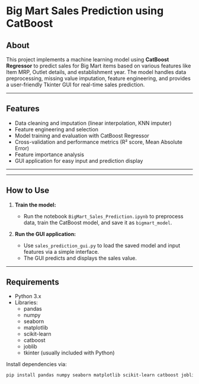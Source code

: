 

# Big Mart Sales Prediction using CatBoost

## About
This project implements a machine learning model using **CatBoost Regressor** to predict sales for Big Mart items based on various features like Item MRP, Outlet details, and establishment year. The model handles data preprocessing, missing value imputation, feature engineering, and provides a user-friendly Tkinter GUI for real-time sales prediction.

---

## Features
- Data cleaning and imputation (linear interpolation, KNN imputer)
- Feature engineering and selection
- Model training and evaluation with CatBoost Regressor
- Cross-validation and performance metrics (R² score, Mean Absolute Error)
- Feature importance analysis
- GUI application for easy input and prediction display

---

---

## How to Use

1. **Train the model:**
   - Run the notebook `BigMart_Sales_Prediction.ipynb` to preprocess data, train the CatBoost model, and save it as `bigmart_model`.
   
2. **Run the GUI application:**
   - Use `sales_prediction_gui.py` to load the saved model and input features via a simple interface.
   - The GUI predicts and displays the sales value.

---

## Requirements

- Python 3.x
- Libraries:
  - pandas
  - numpy
  - seaborn
  - matplotlib
  - scikit-learn
  - catboost
  - joblib
  - tkinter (usually included with Python)

Install dependencies via:
```bash
pip install pandas numpy seaborn matplotlib scikit-learn catboost joblib



